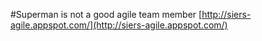 #Superman is not a good agile team member
[http://siers-agile.appspot.com/](http://siers-agile.appspot.com/)